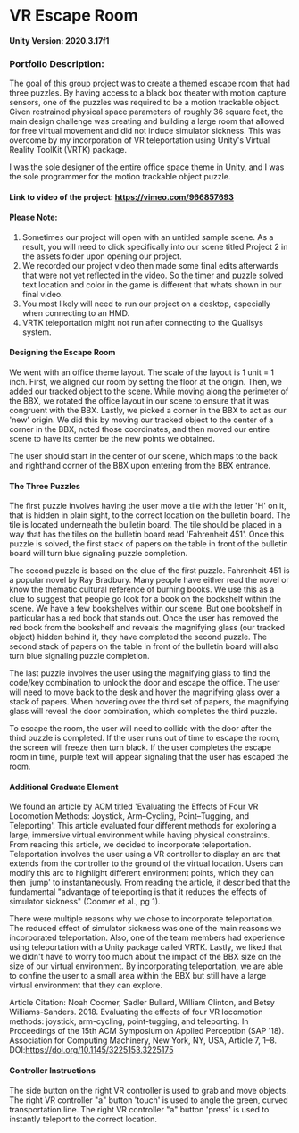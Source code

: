 # VR Escape Room
#### Unity Version: 2020.3.17f1

### Portfolio Description:
The goal of this group project was to create a themed escape room that had three puzzles. By having access to a black box theater with motion capture sensors, one of the puzzles was required to be a motion trackable object. Given restrained physical space parameters of roughly 36 square feet, the main design challenge was creating and building a large room that allowed for free virtual movement and did not induce simulator sickness. This was overcome by my incorporation of VR teleportation using Unity's Virtual Reality ToolKit (VRTK) package.

I was the sole designer of the entire office space theme in Unity, and I was the sole programmer for the motion trackable object puzzle.

#### Link to video of the project: https://vimeo.com/966857693


#### Please Note:
1. Sometimes our project will open with an untitled sample scene. As a result, you will need to click specifically into our scene titled Project 2 in the assets folder upon opening our project. 
2. We recorded our project video then made some final edits afterwards that were not yet reflected in the video. So the timer and puzzle solved text location and color in the game is different that whats shown in our final video. 
3. You most likely will need to run our project on a desktop, especially when connecting to an HMD.
4. VRTK teleportation might not run after connecting to the Qualisys system.


#### Designing the Escape Room
We went with an office theme layout. The scale of the layout is 1 unit = 1 inch. First, we aligned our room by setting the floor at the origin. Then, we added our tracked object to the scene. While moving along the perimeter of the BBX, we rotated the office layout in our scene to ensure that it was congruent with the BBX. Lastly, we picked a corner in the BBX to act as our 'new' origin. We did this by moving our tracked object to the center of a corner in the BBX, noted those coordinates, and then moved our entire scene to have its center be the new points we obtained.

The user should start in the center of our scene, which maps to the back and righthand corner of the BBX upon entering from the BBX entrance. 


#### The Three Puzzles
The first puzzle involves having the user move a tile with the letter 'H' on it, that is hidden in plain sight, to the correct location on the bulletin board. The tile is located underneath the bulletin board. The tile should be placed in a way that has the tiles on the bulletin board read 'Fahrenheit 451'. Once this puzzle is solved, the first stack of papers on the table in front of the bulletin board will turn blue signaling puzzle completion.

The second puzzle is based on the clue of the first puzzle. Fahrenheit 451 is a popular novel by Ray Bradbury. Many people have either read the novel or know the thematic cultural reference of burning books. We use this as a clue to suggest that people go look for a book on the bookshelf within the scene. We have a few bookshelves within our scene. But one bookshelf in particular has a red book that stands out. Once the user has removed the red book from the bookshelf and reveals the magnifying glass (our tracked object) hidden behind it, they have completed the second puzzle. The second stack of papers on the table in front of the bulletin board will also turn blue signaling puzzle completion.

The last puzzle involves the user using the magnifying glass to find the code/key combination to unlock the door and escape the office. The user will need to move back to the desk and hover the magnifying glass over a stack of papers. When hovering over the third set of papers, the magnifying glass will reveal the door combination, which completes the third puzzle. 

To escape the room, the user will need to collide with the door after the third puzzle is completed. If the user runs out of time to escape the room, the screen will freeze then turn black. If the user completes the escape room in time, purple text will appear signaling that the user has escaped the room.


#### Additional Graduate Element
We found an article by ACM titled 'Evaluating the Effects of Four VR Locomotion Methods: Joystick, Arm–Cycling, Point–Tugging, and Teleporting'. This article evaluated four different methods for exploring a large, immersive virtual environment while having physical constraints. From reading this article, we decided to incorporate teleportation. Teleportation involves the user using a VR controller to display an arc that extends from the controller to the ground of the virtual location. Users can modify this arc to highlight different environment points, which they can then 'jump' to instantaneously. From reading the article, it described that the fundamental "advantage of teleporting is that it reduces the effects of simulator sickness" (Coomer et al., pg 1). 

There were multiple reasons why we chose to incorporate teleportation. The reduced effect of simulator sickness was one of the main reasons we incorporated teleportation. Also, one of the team members had experience using teleportation with a Unity package called VRTK. Lastly, we liked that we didn't have to worry too much about the impact of the BBX size on the size of our virtual environment. By incorporating teleportation, we are able to confine the user to a small area within the BBX but still have a large virtual environment that they can explore.

Article Citation: 
Noah Coomer, Sadler Bullard, William Clinton, and Betsy Williams-Sanders. 2018. Evaluating the effects of four VR locomotion methods: joystick, arm-cycling, point-tugging, and teleporting. In Proceedings of the 15th ACM Symposium on Applied Perception (SAP '18). Association for Computing Machinery, New York, NY, USA, Article 7, 1–8. DOI:https://doi.org/10.1145/3225153.3225175


#### Controller Instructions
The side button on the right VR controller is used to grab and move objects.
The right VR controller "a" button 'touch' is used to angle the green, curved transportation line.
The right VR controller "a" button 'press' is used to instantly teleport to the correct location.
